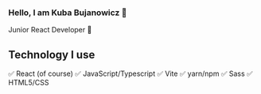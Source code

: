 ### Hello, I am Kuba Bujanowicz 👋
Junior React Developer 🌱
## Technology I use
✅ React (of course)
✅ JavaScript/Typescript
✅ Vite
✅ yarn/npm
✅ Sass
✅ HTML5/CSS

<!--
**Kuba-Bujanowicz/Kuba-Bujanowicz** is a ✨ _special_ ✨ repository because its `README.md` (this file) appears on your GitHub profile.

Here are some ideas to get you started:

- 🔭 I’m currently working on ...
- 🌱 I’m currently learning ...
- 👯 I’m looking to collaborate on ...
- 🤔 I’m looking for help with ...
- 💬 Ask me about ...
- 📫 How to reach me: ...
- 😄 Pronouns: ...
- ⚡ Fun fact: ...
-->

